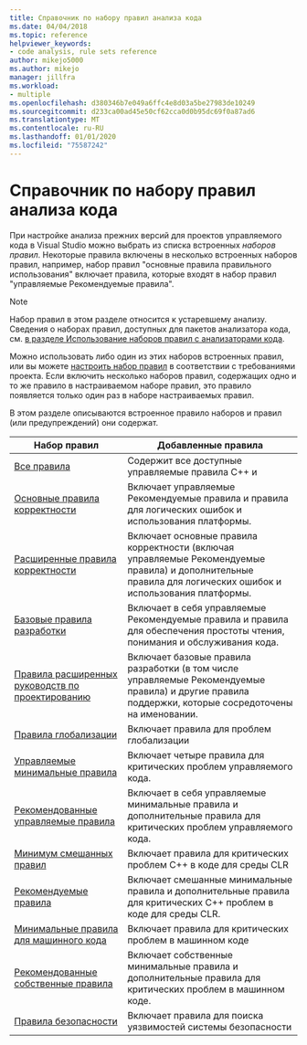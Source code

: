 ```yaml
---
title: Справочник по набору правил анализа кода
ms.date: 04/04/2018
ms.topic: reference
helpviewer_keywords:
- code analysis, rule sets reference
author: mikejo5000
ms.author: mikejo
manager: jillfra
ms.workload:
- multiple
ms.openlocfilehash: d380346b7e049a6ffc4e8d03a5be27983de10249
ms.sourcegitcommit: d233ca00ad45e50cf62cca0d0b95dc69f0a87ad6
ms.translationtype: MT
ms.contentlocale: ru-RU
ms.lasthandoff: 01/01/2020
ms.locfileid: "75587242"
---
```

# <a name="code-analysis-rule-set-reference"></a>Справочник по набору правил анализа кода

При настройке анализа прежних версий для проектов управляемого кода в Visual Studio можно выбрать из списка встроенных *наборов правил*. Некоторые правила включены в несколько встроенных наборов правил, например, набор правил "основные правила правильного использования" включает правила, которые входят в набор правил "управляемые Рекомендуемые правила".

> [!NOTE]
> Набор правил в этом разделе относится к устаревшему анализу. Сведения о наборах правил, доступных для пакетов анализатора кода, см. [в разделе Использование наборов правил с анализаторами кода](analyzer-rule-sets.md).

Можно использовать либо один из этих наборов встроенных правил, или вы можете [настроить набор правил](../code-quality/how-to-create-a-custom-rule-set.md) в соответствии с требованиями проекта. Если включить несколько наборов правил, содержащих одно и то же правило в настраиваемом наборе правил, это правило появляется только один раз в наборе настраиваемых правил.

В этом разделе описываются встроенное правило наборов и правил (или предупреждений) они содержат.

| Набор правил | Добавленные правила |
| - | - |
| [Все правила](all-rules-rule-set.md) | Содержит все доступные управляемые правила C++ и |
| [Основные правила корректности](basic-correctness-rules-rule-set-for-managed-code.md) | Включает управляемые Рекомендуемые правила и правила для логических ошибок и использования платформы. |
| [Расширенные правила корректности](extended-correctness-rules-rule-set-for-managed-code.md) | Включает основные правила корректности (включая управляемые Рекомендуемые правила) и дополнительные правила для логических ошибок и использования платформы. |
| [Базовые правила разработки](basic-design-guideline-rules-rule-set-for-managed-code.md) | Включает в себя управляемые Рекомендуемые правила и правила для обеспечения простоты чтения, понимания и обслуживания кода. |
| [Правила расширенных руководств по проектированию](extended-design-guidelines-rules-rule-set-for-managed-code.md) | Включает базовые правила разработки (в том числе управляемые Рекомендуемые правила) и другие правила поддержки, которые сосредоточены на именовании. |
| [Правила глобализации](globalization-rules-rule-set-for-managed-code.md) | Включает правила для проблем глобализации |
| [Управляемые минимальные правила](managed-minimum-rules-rule-set-for-managed-code.md) | Включает четыре правила для критических проблем управляемого кода. |
| [Рекомендованные управляемые правила](managed-recommended-rules-rule-set-for-managed-code.md) | Включает в себя управляемые минимальные правила и дополнительные правила для критических проблем управляемого кода. |
| [Минимум смешанных правил](mixed-minimum-rules-rule-set.md) | Включает правила для критических проблем C++ в коде для среды CLR |
| [Рекомендуемые правила](mixed-recommended-rules-rule-set.md) | Включает смешанные минимальные правила и дополнительные правила для критических C++ проблем в коде для среды CLR. |
| [Минимальные правила для машинного кода](native-minimum-rules-rule-set.md) | Включает правила для критических проблем в машинном коде |
| [Рекомендованные собственные правила](native-recommended-rules-rule-set.md) | Включает собственные минимальные правила и дополнительные правила для критических проблем в машинном коде. |
| [Правила безопасности](security-rules-rule-set-for-managed-code.md) | Включает правила для поиска уязвимостей системы безопасности |
